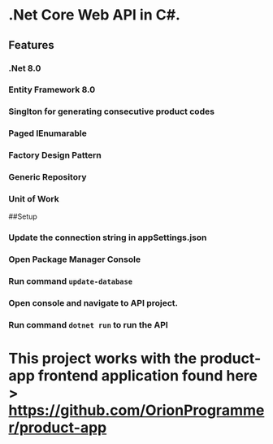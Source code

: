 # .Net Core Web API in C#. 

## Features
### .Net 8.0
### Entity Framework 8.0
### Singlton for generating consecutive product codes
### Paged IEnumarable
### Factory Design Pattern
### Generic Repository
### Unit of Work

##Setup
### Update the connection string in appSettings.json
### Open Package Manager Console
### Run command `update-database`
### Open console and navigate to API project.
### Run command `dotnet run` to run the API

# This project works with the product-app frontend application found here > https://github.com/OrionProgrammer/product-app
